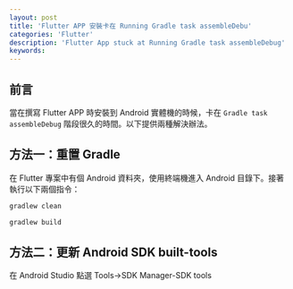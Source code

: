 ```yaml
---
layout: post
title: 'Flutter APP 安裝卡在 Running Gradle task assembleDebu'
categories: 'Flutter'
description: 'Flutter App stuck at Running Gradle task assembleDebug'
keywords: 
---
```


## 前言
當在撰寫 Flutter APP 時安裝到 Android 實體機的時候，卡在 `Gradle task assembleDebug` 階段很久的時間。以下提供兩種解決辦法。

## 方法一：重置 Gradle
在 Flutter 專案中有個 Android 資料夾，使用終端機進入 Android 目錄下。接著執行以下兩個指令：

```sh
gradlew clean
```

```sh
gradlew build
```

## 方法二：更新 Android SDK built-tools
在 Android Studio 點選 Tools->SDK Manager-SDK tools